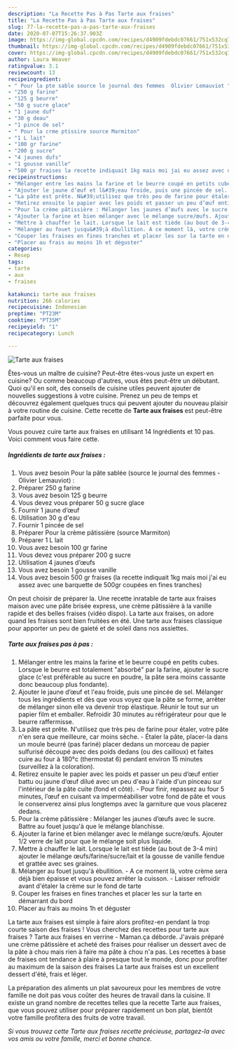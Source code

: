 ```yaml
---
description: "La Recette Pas à Pas Tarte aux fraises"
title: "La Recette Pas à Pas Tarte aux fraises"
slug: 77-la-recette-pas-a-pas-tarte-aux-fraises
date: 2020-07-07T15:26:37.903Z
image: https://img-global.cpcdn.com/recipes/d4909fdebdc07661/751x532cq70/tarte-aux-fraises-photo-principale-de-la-recette.jpg
thumbnail: https://img-global.cpcdn.com/recipes/d4909fdebdc07661/751x532cq70/tarte-aux-fraises-photo-principale-de-la-recette.jpg
cover: https://img-global.cpcdn.com/recipes/d4909fdebdc07661/751x532cq70/tarte-aux-fraises-photo-principale-de-la-recette.jpg
author: Laura Weaver
ratingvalue: 3.1
reviewcount: 13
recipeingredient:
- " Pour la pte sable source le journal des femmes  Olivier Lemauviot "
- "250 g farine"
- "125 g beurre"
- "50 g sucre glace"
- "1 jaune duf"
- "30 g deau"
- "1 pince de sel"
- " Pour la crme ptissire source Marmiton"
- "1 L lait"
- "100 gr farine"
- "200 g sucre"
- "4 jaunes dufs"
- "1 gousse vanille"
- "500 gr fraises la recette indiquait 1kg mais moi jai eu assez avec une barquette de 500gr coupes en fines tranches"
recipeinstructions:
- "Mélanger entre les mains la farine et le beurre coupé en petits cubes. Lorsque le beurre est totalement &#34;absorbé&#34; par la farine, ajouter le sucre glace (c&#39;est préférable au sucre en poudre, la pâte sera moins cassante donc beaucoup plus fondante)."
- "Ajouter le jaune d’œuf et l&#39;eau froide, puis une pincée de sel. Mélanger tous les ingrédients et dès que vous voyez que la pâte se forme, arrêter de mélanger sinon elle va devenir trop élastique. Réunir le tout sur un papier film et emballer. Refroidir 30 minutes au réfrigérateur pour que le beurre raffermisse."
- "La pâte est prête. N&#39;utilisez que très peu de farine pour étaler, votre pâte n&#39;en sera que meilleure, car moins sèche. Étaler la pâte, placer-la dans un moule beurré (pas fariné) placer dedans un morceau de papier sulfurisé découpé avec des poids dedans (ou des cailloux) et faites cuire au four à 180°c (thermostat 6) pendant environ 15 minutes (surveillez à la coloration)."
- "Retirez ensuite le papier avec les poids et passer un peu d’œuf entier battu ou jaune d’œuf dilué avec un peu d&#39;eau à l&#39;aide d&#39;un pinceau sur l&#39;intérieur de la pâte cuite (fond et côté). Pour finir, repassez au four 5 minutes, l’œuf en cuisant va imperméabiliser votre fond de pâte et vous le conserverez ainsi plus longtemps avec la garniture que vous placerez dedans."
- "Pour la crème pâtissière : Mélanger les jaunes d’œufs avec le sucre. Battre au fouet jusqu&#39;à que le mélange blanchisse."
- "Ajouter la farine et bien mélanger avec le mélange sucre/œufs. Ajouter 1/2 verre de lait pour que le mélange soit plus liquide."
- "Mettre à chauffer le lait. Lorsque le lait est tiède (au bout de 3-4 min) ajouter le mélange œufs/farine/sucre/lait et la gousse de vanille fendue et grattée avec ses graines."
- "Mélanger au fouet jusqu&#39;à ébullition. A ce moment là, votre crème sera déjà bien épaisse et vous pouvez arrêter la cuisson. Laisser refroidir avant d&#39;étaler la crème sur le fond de tarte"
- "Couper les fraises en fines tranches et placer les sur la tarte en démarrant du bord"
- "Placer au frais au moins 1h et déguster"
categories:
- Resep
tags:
- tarte
- aux
- fraises

katakunci: tarte aux fraises 
nutrition: 266 calories
recipecuisine: Indonesian
preptime: "PT23M"
cooktime: "PT35M"
recipeyield: "1"
recipecategory: Lunch

---
```



![Tarte aux fraises](https://img-global.cpcdn.com/recipes/d4909fdebdc07661/751x532cq70/tarte-aux-fraises-photo-principale-de-la-recette.jpg)

Êtes-vous un maître de cuisine? Peut-être êtes-vous juste un expert en cuisine? Ou comme beaucoup d'autres, vous êtes peut-être un débutant. Quoi qu'il en soit, des conseils de cuisine utiles peuvent ajouter de nouvelles suggestions à votre cuisine. Prenez un peu de temps et découvrez également quelques trucs qui peuvent ajouter du nouveau plaisir à votre routine de cuisine. Cette recette de <strong> Tarte aux fraises </strong> est peut-être parfaite pour vous.

<!--inarticleads1-->

Vous pouvez cuire tarte aux fraises en utilisant 14 Ingrédients et 10 pas. Voici comment vous faire cette.

##### Ingrédients de tarte aux fraises :

1. Vous avez besoin  Pour la pâte sablée (source le journal des femmes - Olivier Lemauviot) :
1. Préparer 250 g farine
1. Vous avez besoin 125 g beurre
1. Vous devez vous préparer 50 g sucre glace
1. Fournir 1 jaune d’œuf
1. Utilisation 30 g d&#39;eau
1. Fournir 1 pincée de sel
1. Préparer  Pour la crème pâtissière (source Marmiton)
1. Préparer 1 L lait
1. Vous avez besoin 100 gr farine
1. Vous devez vous préparer 200 g sucre
1. Utilisation 4 jaunes d’œufs
1. Vous avez besoin 1 gousse vanille
1. Vous avez besoin 500 gr fraises (la recette indiquait 1kg mais moi j&#39;ai eu assez avec une barquette de 500gr coupées en fines tranches)


On peut choisir de préparer la. Une recette inratable de tarte aux fraises maison avec une pâte brisée express, une crème pâtissière à la vanille rapide et des belles fraises (vidéo dispo). La tarte aux fraises, on adore quand les fraises sont bien fruitées en été. Une tarte aux fraises classique pour apporter un peu de gaieté et de soleil dans nos assiettes. 

<!--inarticleads2-->

##### Tarte aux fraises pas à pas :

1. Mélanger entre les mains la farine et le beurre coupé en petits cubes. Lorsque le beurre est totalement &#34;absorbé&#34; par la farine, ajouter le sucre glace (c&#39;est préférable au sucre en poudre, la pâte sera moins cassante donc beaucoup plus fondante).
1. Ajouter le jaune d’œuf et l&#39;eau froide, puis une pincée de sel. Mélanger tous les ingrédients et dès que vous voyez que la pâte se forme, arrêter de mélanger sinon elle va devenir trop élastique. Réunir le tout sur un papier film et emballer. Refroidir 30 minutes au réfrigérateur pour que le beurre raffermisse.
1. La pâte est prête. N&#39;utilisez que très peu de farine pour étaler, votre pâte n&#39;en sera que meilleure, car moins sèche. - Étaler la pâte, placer-la dans un moule beurré (pas fariné) placer dedans un morceau de papier sulfurisé découpé avec des poids dedans (ou des cailloux) et faites cuire au four à 180°c (thermostat 6) pendant environ 15 minutes (surveillez à la coloration).
1. Retirez ensuite le papier avec les poids et passer un peu d’œuf entier battu ou jaune d’œuf dilué avec un peu d&#39;eau à l&#39;aide d&#39;un pinceau sur l&#39;intérieur de la pâte cuite (fond et côté). - Pour finir, repassez au four 5 minutes, l’œuf en cuisant va imperméabiliser votre fond de pâte et vous le conserverez ainsi plus longtemps avec la garniture que vous placerez dedans.
1. Pour la crème pâtissière : Mélanger les jaunes d’œufs avec le sucre. Battre au fouet jusqu&#39;à que le mélange blanchisse.
1. Ajouter la farine et bien mélanger avec le mélange sucre/œufs. Ajouter 1/2 verre de lait pour que le mélange soit plus liquide.
1. Mettre à chauffer le lait. Lorsque le lait est tiède (au bout de 3-4 min) ajouter le mélange œufs/farine/sucre/lait et la gousse de vanille fendue et grattée avec ses graines.
1. Mélanger au fouet jusqu&#39;à ébullition. - A ce moment là, votre crème sera déjà bien épaisse et vous pouvez arrêter la cuisson. - Laisser refroidir avant d&#39;étaler la crème sur le fond de tarte
1. Couper les fraises en fines tranches et placer les sur la tarte en démarrant du bord
1. Placer au frais au moins 1h et déguster


La tarte aux fraises est simple à faire alors profitez-en pendant la trop courte saison des fraises ! Vous cherchez des recettes pour tarte aux fraises ? Tarte aux fraises en verrine - Maman.ça déborde. J&#39;avais préparé une crème pâtissière et acheté des fraises pour réaliser un dessert avec de la pâte à chou mais rien à faire ma pâte à chou n&#39;a pas. Les recettes à base de fraises ont tendance à plaire à presque tout le monde, donc pour profiter au maximum de la saison des fraises La tarte aux fraises est un excellent dessert d&#39;été, frais et léger. 

<!--inarticleads1-->

<p>
La préparation des aliments un plat savoureux pour les membres de votre famille ne doit pas vous coûter des heures de travail dans la cuisine. Il existe un grand nombre de recettes telles que la recette Tarte aux fraises, que vous pouvez utiliser pour préparer rapidement un bon plat, bientôt votre famille profitera des fruits de votre travail.
</p>

<p>
<i>Si vous trouvez cette Tarte aux fraises recette précieuse, partagez-la avec vos amis ou votre famille, merci et bonne chance.</i>
</p>
